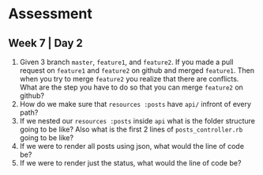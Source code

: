 # Assessment
## Week 7 | Day 2

1. Given 3 branch `master`, `feature1`, and `feature2`. If you made a pull request on `feature1` and `feature2` on github and merged `feature1`. Then when you try to merge `feature2` you realize that there are conflicts. What are the step you have to do so that you can merge `feature2` on github?
1. How do we make sure that `resources :posts` have `api/` infront of every path?
1. If we nested our `resources :posts` inside `api` what is the folder structure going to be like? Also what is the first 2 lines of `posts_controller.rb` going to be like?
1. If we were to render all posts using json, what would the line of code be?
1. If we were to render just the status, what would the line of code be?
